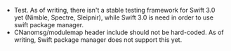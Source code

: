 - Test. As of writing, there isn't a stable testing framework for Swift 3.0
  yet (Nimble, Spectre, Sleipnir), while Swift 3.0 is need in order to use
  swift package manager.
- CNanomsg/modulemap header include should not be hard-coded. As of writing,
  Swift package manager does not support this yet.

